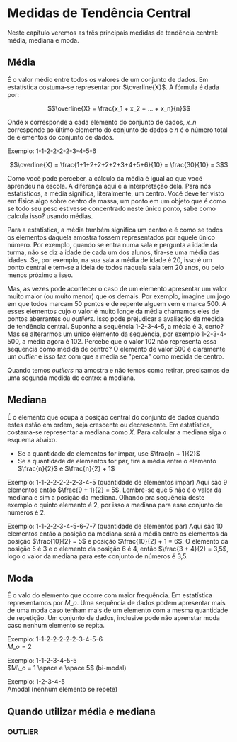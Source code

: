 # Medidas de Tendência Central

Neste capítulo veremos as três principais medidas de tendência central: média, mediana e moda.

## Média

É o valor médio entre todos os valores de um conjunto de dados. Em estatística costuma-se representar por $\overline{X}$. A fórmula é dada por:

$$\overline{X} = \frac{x_1 + x_2 + ... + x_n}{n}$$

Onde x corresponde a cada elemento do conjunto de dados, $x\_n$ corresponde ao último elemento do conjunto de dados e $n$ é o número total de elementos do conjunto de dados.

Exemplo: 1-1-2-2-2-2-3-4-5-6

$$\overline{X} = \frac{1+1+2+2+2+2+3+4+5+6}{10} = \frac{30}{10} = 3$$ 

Como você pode perceber, a cálculo da média é igual ao que você aprendeu na escola. A diferença aqui é a interpretação dela. Para nós estatísticos, a média significa, literalmente, um centro. Você deve ter visto em física algo sobre centro de massa, um ponto em um objeto que é como se todo seu peso estivesse concentrado neste único ponto, sabe como calcula isso? usando médias.

Para a estatística, a média também significa um centro e é como se todos os elementos daquela amostra fossem representados por aquele único número. Por exemplo, quando se entra numa sala e pergunta a idade da turma, não se diz a idade de cada um dos alunos, tira-se uma média das idades. Se, por exemplo, na sua sala a média de idade é 20, isso é um ponto central e tem-se a ideia de todos naquela sala tem 20 anos, ou pelo menos próximo a isso.

Mas, as vezes pode acontecer o caso de um elemento apresentar um valor muito maior \(ou muito menor\) que os demais. Por exemplo, imagine um jogo em que todos marcam 50 pontos e de repente alguem vem e marca 500. A esses elementos cujo o valor é muito longe da média chamamos eles de pontos aberrantes ou _outliers_. Isso pode prejudicar a avaliação da medida de tendência central. Suponha a sequência 1-2-3-4-5, a média é 3, certo? Mas se alterarmos um único elemento da sequência, por exemplo 1-2-3-4-500, a média agora é 102. Percebe que o valor 102 não representa essa sequencia como medida de centro? O elemento de valor 500 é claramente um _outlier_ e isso faz com que a média se "perca" como medida de centro.

Quando temos _outliers_ na amostra e não temos como retirar, precisamos de uma segunda medida de centro: a mediana.

## Mediana

É o elemento que ocupa a posição central do conjunto de dados quando estes estão em ordem, seja crescente ou decrescente. Em estatística, costama-se representar a mediana como $\widetilde{X}$. Para calcular a mediana siga o esquema abaixo.

* Se a quantidade de elementos for impar, use $\frac{n + 1}{2}$
* Se a quantidade de elementos for par, tire a média entre o elemento $\frac{n}{2}$ e $\frac{n}{2} + 1$

Exemplo: 1-1-2-2-2-2-2-3-4-5 \(quantidade de elementos impar\) Aqui são 9 elementos então $\frac{9 + 1}{2} = 5$. Lembre-se que 5 não é o valor da mediana e sim a posição da mediana. Olhando pra sequência deste exemplo o quinto elemento é 2, por isso a mediana para esse conjunto de números é 2.

Exemplo: 1-1-2-2-3-4-5-6-7-7 \(quantidade de elementos par\) Aqui são 10 elementos então a posição da mediana será a média entre os elementos da posição $\frac{10}{2} = 5$ e posição $\frac{10}{2} + 1 = 6$. O elemento da posição 5 é 3 e o elemento da posição 6 é 4, então $\frac{3 + 4}{2} = 3,5$, logo o valor da mediana para este conjunto de números é 3,5.

## Moda

É o valo do elemento que ocorre com maior frequência. Em estatística representamos por $M\_o$. Uma sequência de dados podem apresentar mais de uma moda caso tenham mais de um elemento com a mesma quantidade de repetição. Um conjunto de dados, inclusive pode não aprenstar moda caso nenhum elemento se repita.

Exemplo: 1-1-2-2-2-2-2-3-4-5-6  
$M\_o = 2$

Exemplo: 1-1-2-3-4-5-5  
$M\_o = 1 \space e \space 5$ \(bi-modal\)

Exemplo: 1-2-3-4-5  
Amodal \(nenhum elemento se repete\)

## Quando utilizar média e mediana

### OUTLIER

